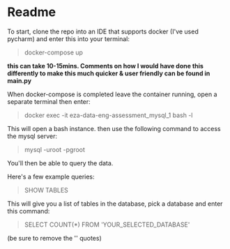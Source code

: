 # Readme

To start, clone the repo into an IDE that supports docker (I've used pycharm) and enter this into your terminal:

>docker-compose up


**this can take 10-15mins. Comments on how I would have done this differently to make this much quicker & user friendly can be found in main.py**

When docker-compose is completed leave the container running, open a separate terminal then enter: 

>docker exec -it eza-data-eng-assessment_mysql_1 bash -l

This will open a bash instance. then use the following command to access the mysql server:

>mysql -uroot -pgroot
> 
You'll then be able to query the data.

Here's a few example queries:

>SHOW TABLES

This will give you a list of tables in the database, pick a database and enter this command:

>SELECT COUNT(*) FROM 'YOUR_SELECTED_DATABASE'

(be sure to remove the '' quotes)


